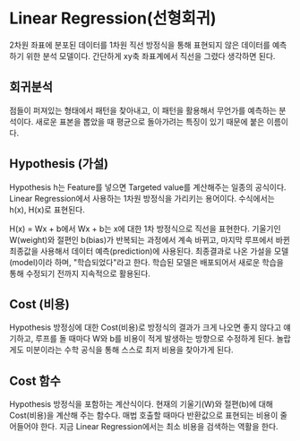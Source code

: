 Linear Regression(선형회귀)
=================
2차원 좌표에 분포된 데이터를 1차원 직선 방정식을 통해 표현되지 않은 데이터를 예측하기 위한 분석 모델이다. 간단하게 xy축 좌표계에서 직선을 그렸다 생각하면 된다.

## 회귀분석
점들이 퍼져있는 형태에서 패턴을 찾아내고, 이 패턴을 활용해서 무언가를 예측하는 분석이다. 새로운 표본을 뽑았을 때 평균으로 돌아가려는 특징이 있기 때문에 붙은 이름이다.

## Hypothesis (가설)
Hypothesis h는 Feature를 넣으면 Targeted value를 계산해주는 일종의 공식이다. Linear Regression에서 사용하는 1차원 방정식을 가리키는 용어이다. 수식에서는 h(x), H(x)로 표현된다.

H(x) = Wx + b에서 Wx + b는 x에 대한 1차 방정식으로 직선을 표현한다. 기울기인 W(weight)와 절편인 b(bias)가 반복되는 과정에서 계속 바뀌고, 마지막 루프에서 바뀐 최종값을 사용해서 데이터 예측(prediction)에 사용된다. 최종결과로 나온 가설을 모델(model)이라 하며, "학습되었다"라고 한다. 학습된 모델은 배포되어서 새로운 학습을 통해 수정되기 전까지 지속적으로 활용된다.

## Cost (비용)
Hypothesis 방정싱에 대한 Cost(비용)로 방정식의 결과가 크게 나오면 좋지 않다고 얘기하고, 루프를 돌 때마다 W와 b를 비용이 적게 발생하는 방향으로 수정하게 된다. 놀랍게도 미분이라는 수학 공식을 통해 스스로 최저 비용을 찾아가게 된다.

## Cost 함수
Hypothesis 방정식을 포함하는 계산식이다. 현재의 기울기(W)와 절편(b)에 대해 Cost(비용)을 계산해 주는 함수다. 매법 호출할 때마다 반환값으로 표현되는 비용이 줄어들어야 한다. 지금 Linear Regression에서는 최소 비용을 검색하는 역활을 한다.

